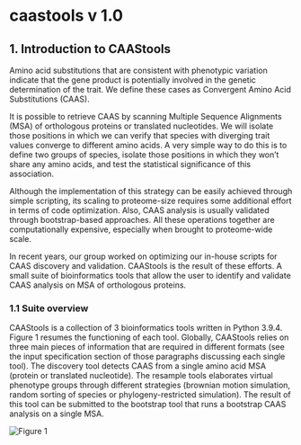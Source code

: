 # caastools v 1.0

## 1. Introduction to CAAStools

Amino acid substitutions that are consistent with phenotypic variation indicate that the gene product is potentially involved in the genetic determination of the trait. We define these cases as Convergent Amino Acid Substitutions (CAAS).

It is possible to retrieve CAAS by scanning Multiple Sequence Alignments (MSA) of orthologous proteins or translated nucleotides. We will isolate those positions in which we can verify that species with diverging trait values converge to different amino acids. A very simple way to do this is to define two groups of species, isolate those positions in which they won’t share any amino acids, and test the statistical significance of this association.

Although the implementation of this strategy can be easily achieved through simple scripting, its scaling to proteome-size requires some additional effort in terms of code optimization. Also, CAAS analysis is usually validated through bootstrap-based approaches. All these operations together are computationally expensive, especially when brought to proteome-wide scale.

In recent years, our group worked on optimizing our in-house scripts for CAAS discovery and validation. CAAStools is the result of these efforts. A small suite of bioinformatics tools that allow the user to identify and validate CAAS analysis on MSA of orthologous proteins.

### 1.1 Suite overview

CAAStools is a collection of 3 bioinformatics tools written in Python 3.9.4. Figure 1 resumes the functioning of each tool. Globally, CAAStools relies on three main pieces of information that are required in different formats (see the input specification section of those paragraphs discussing each single tool). The discovery tool detects CAAS from a single amino acid MSA (protein or translated nucleotide). The resample tools elaborates virtual phenotype groups through different strategies (brownian motion simulation, random sorting of species or phylogeny-restricted simulation). The result of this tool can be submitted to the bootstrap tool that runs a bootstrap CAAS analysis on a single MSA.

![Figure 1]()
